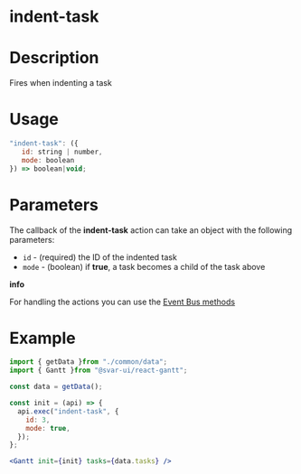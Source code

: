 # indent-task

# **Description**

Fires when indenting a task

# **Usage**

```jsx
"indent-task": ({
   id: string | number,
   mode: boolean
}) => boolean|void;

```

# **Parameters**

The callback of the **indent-task** action can take an object with the following parameters:

- `id` - (required) the ID of the indented task
- `mode` - (boolean) if **true**, a task becomes a child of the task above

**info**

For handling the actions you can use the [Event Bus methods](https://docs.svar.dev/react/gantt/api/overview/methods_overview)

# **Example**

```jsx
import { getData }from "./common/data";
import { Gantt }from "@svar-ui/react-gantt";

const data = getData();

const init = (api) => {
  api.exec("indent-task", {
    id: 3,
    mode: true,
  });
};

<Gantt init={init} tasks={data.tasks} />

```